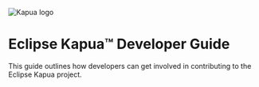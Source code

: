 ![Kapua logo](images/kapua-logo.png)

Eclipse Kapua™ Developer Guide
=====================================

This guide outlines how developers can get involved in contributing to the Eclipse Kapua project.